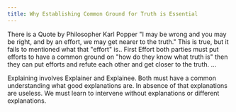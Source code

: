 ```yaml
---
title: Why Establishing Common Ground for Truth is Essential
---
```

There is a Quote by Philosopher Karl Popper "I may be wrong and you may be right, and by an effort, we may get nearer to the truth." This is true, but it fails to mentioned what that "effort" is.. First Effort both parties must put efforts to have a common ground on "how do they know what truth is" then they can put efforts and refute each other and get closer to the truth. ...

Explaining involves Explainer and Explainee. Both must have a common understanding what good explanations are. In absence of that explanations are useless. We must learn to intervene without explanations or different explanations.